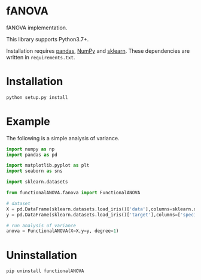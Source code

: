 # fANOVA
fANOVA implementation.

This library supports Python3.7+.

Installation requires [pandas](https://pandas.pydata.org/), [NumPy](https://numpy.org/) and [sklearn](https://scikit-learn.org/stable/). These dependencies are written in `requirements.txt`.

# Installation
```sh
python setup.py install
```

# Example
The following is a simple analysis of variance.
```python
import numpy as np
import pandas as pd

import matplotlib.pyplot as plt
import seaborn as sns

import sklearn.datasets

from functionalANOVA.fanova import FunctionalANOVA

# dataset
X = pd.DataFrame(sklearn.datasets.load_iris()['data'],columns=sklearn.datasets.load_iris()['feature_names'])
y = pd.DataFrame(sklearn.datasets.load_iris()['target'],columns=['species'])

# run analysis of variance
anova = FunctionalANOVA(X=X,y=y, degree=1)

```

# Uninstallation
```sh
pip uninstall functionalANOVA
```

